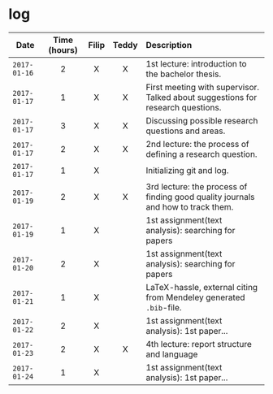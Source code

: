# log

| Date | Time (hours) | Filip | Teddy | Description |
| ---- |:------------:|:-----:|:-----:|:----------- |
|`2017-01-16`|2|X|X|1st lecture: introduction to the bachelor thesis.|
|`2017-01-17`|1|X|X|First meeting with supervisor. Talked about suggestions for research questions.|
|`2017-01-17`|3|X|X|Discussing possible research questions and areas.|
|`2017-01-17`|2|X|X|2nd lecture: the process of defining a research question.|
|`2017-01-17`|1|X||Initializing git and log.|
|`2017-01-19`|2|X|X|3rd lecture: the process of finding good quality journals and how to track them.|
|`2017-01-19`|1|X||1st assignment(text analysis): searching for papers|
|`2017-01-20`|2|X||1st assignment(text analysis): searching for papers|
|`2017-01-21`|1|X||LaTeX-hassle, external citing from Mendeley generated `.bib`-file.|
|`2017-01-22`|2|X||1st assignment(text analysis): 1st paper...|
|`2017-01-23`|2|X|X|4th lecture: report structure and language|
|`2017-01-24`|1|X||1st assignment(text analysis): 1st paper...|

